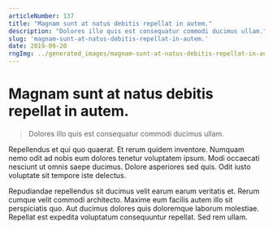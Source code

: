 ```yaml
---
articleNumber: 137
title: "Magnam sunt at natus debitis repellat in autem."
description: "Dolores illo quis est consequatur commodi ducimus ullam."
slug: 'magnam-sunt-at-natus-debitis-repellat-in-autem.'
date: 2019-09-20
rngImg: ../generated_images/magnam-sunt-at-natus-debitis-repellat-in-autem..jpg
---
```


# Magnam sunt at natus debitis repellat in autem.

> Dolores illo quis est consequatur commodi ducimus ullam.

Repellendus et qui quo quaerat. Et rerum quidem inventore. Numquam nemo odit ad nobis eum dolores tenetur voluptatem ipsum. Modi occaecati nesciunt ut omnis saepe ducimus. Dolore asperiores sed quis. Odit iusto voluptate sit tempore iste delectus.
 Repudiandae repellendus sit ducimus velit earum earum veritatis et. Rerum cumque velit commodi architecto. Maxime eum facilis autem illo sit perspiciatis quo. Aut ducimus dolores quis doloremque laborum molestiae. Repellat est expedita voluptatum consequuntur repellat. Sed rem ullam.
